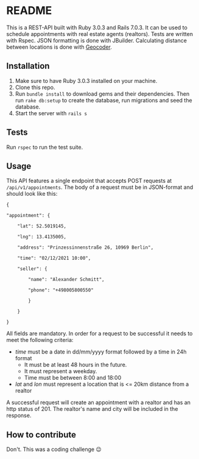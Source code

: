 # README

This is a REST-API built with Ruby 3.0.3 and Rails 7.0.3. It can be used to schedule appointments with real estate agents (realtors). Tests are written with Rspec. JSON formatting is done with JBuilder. Calculating distance between locations is done with [Geocoder](https://github.com/alexreisner/geocoder).

## Installation
1. Make sure to have Ruby 3.0.3 installed on your machine.
2. Clone this repo.
3. Run `bundle install` to download gems and their dependencies. Then run `rake db:setup` to create the database, run migrations and seed the database.
4. Start the server with `rails s`

## Tests
Run `rspec` to run the test suite.

## Usage

This API features a single endpoint that accepts POST requests at ``/api/v1/appointments``.  The body of a request must be in JSON-format and should look like this:
```
{

"appointment": {

	"lat": 52.5019145,

	"lng": 13.4135005,

	"address": "Prinzessinnenstraße 26, 10969 Berlin",

	"time": "02/12/2021 10:00",

	"seller": {

		"name": "Alexander Schmitt",

		"phone": "+498005800550"

		}

	}

}
```
All fields are mandatory. In order for a request to be successful it needs to meet the following criteria:
- *time* must be a date in dd/mm/yyyy format followed by a time in 24h format
	- It must be at least 48 hours in the future.
	- It must represent a weekday.
	- Time must be between 8:00 and 18:00
- *lat* and *lon* must represent a location that is <= 20km distance from a realtor

A successful request will create an appointment with a realtor and has an http status of 201. The realtor's name and city will be included in the response.

## How to contribute
Don't. This was a coding challenge 😉
